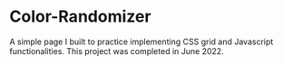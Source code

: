 # Color-Randomizer
A simple page I built to practice implementing CSS grid and Javascript functionalities.
This project was completed in June 2022.
